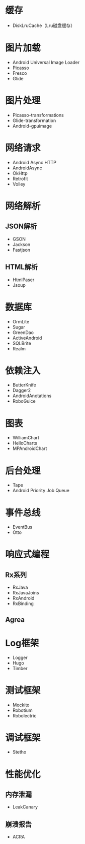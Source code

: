 # 缓存
* DiskLruCache（Lru磁盘缓存）
# 图片加载
* Android Universal Image Loader
* Picasso
* Fresco
* Glide
# 图片处理
* Picasso-transformations
* Glide-transformation
* Android-gpuimage
# 网络请求
* Android Async HTTP
* AndroidAsync
* OkHttp
* Retrofit
* Volley
# 网络解析
## JSON解析
* GSON
* Jackson
* Fastjson
## HTML解析
* HtmlPaser
* Jsoup
# 数据库
* OrmLite
* Sugar
* GreenDao
* ActiveAndroid
* SQLBrite
* Realm
# 依赖注入
* ButterKnife
* Dagger2
* AndroidAnotations
* RoboGuice
# 图表
* WilliamChart
* HelloCharts
* MPAndroidChart
# 后台处理
* Tape
* Android Priority Job Queue
# 事件总线
* EventBus
* Otto
# 响应式编程
## Rx系列
* RxJava
* RxJavaJoins
* RxAndroid
* RxBinding
## Agrea
# Log框架
* Logger
* Hugo
* Timber
# 测试框架
* Mockito
* Robotium
* Robolectric
# 调试框架
* Stetho
# 性能优化
## 内存泄漏
* LeakCanary
## 崩溃报告
* ACRA
